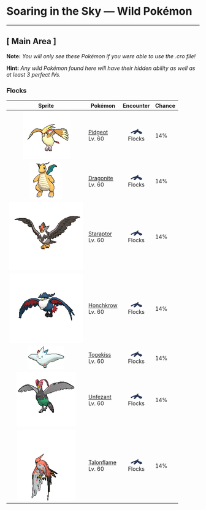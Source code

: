 # Soaring in the Sky — Wild Pokémon

---

## [ Main Area ]

**Note:** <i>You will only see these Pokémon if you were able to use the .cro file!</i>

**Hint:** <i>Any wild Pokémon found here will have their hidden ability as well as at least 3 perfect IVs.</i>

### Flocks

| Sprite | Pokémon | Encounter | Chance |
|:------:|---------|:---------:|--------|
| ![Pidgeot](../../assets/sprites/pidgeot/front.gif "Pidgeot: This Pokémon has a dazzling plumage of beautifully glossy feathers. Many Trainers are captivated by the striking beauty of the feathers on its head, compelling them to choose Pidgeot as their Pokémon.") | [Pidgeot](../../pokemon/pidgeot.md/)<br>Lv. 60 | ![Flocks](../../assets/encounter_types/flocks.png "Flocks")<br>Flocks | 14% |
| ![Dragonite](../../assets/sprites/dragonite/front.gif "Dragonite: Dragonite is capable of circling the globe in just 16 hours. It is a kindhearted Pokémon that leads lost and foundering ships in a storm to the safety of land.") | [Dragonite](../../pokemon/dragonite.md/)<br>Lv. 60 | ![Flocks](../../assets/encounter_types/flocks.png "Flocks")<br>Flocks | 14% |
| ![Staraptor](../../assets/sprites/staraptor/front.gif "Staraptor: When Staravia evolve into Staraptor, they leave the flock to live alone. They have sturdy wings.") | [Staraptor](../../pokemon/staraptor.md/)<br>Lv. 60 | ![Flocks](../../assets/encounter_types/flocks.png "Flocks")<br>Flocks | 14% |
| ![Honchkrow](../../assets/sprites/honchkrow/front.gif "Honchkrow: Becoming active at night, it is known to swarm with numerous Murkrow in tow.") | [Honchkrow](../../pokemon/honchkrow.md/)<br>Lv. 60 | ![Flocks](../../assets/encounter_types/flocks.png "Flocks")<br>Flocks | 14% |
| ![Togekiss](../../assets/sprites/togekiss/front.gif "Togekiss: It shares many blessings with people who respect one another’s rights and avoid needless strife.") | [Togekiss](../../pokemon/togekiss.md/)<br>Lv. 60 | ![Flocks](../../assets/encounter_types/flocks.png "Flocks")<br>Flocks | 14% |
| ![Unfezant](../../assets/sprites/unfezant/front.gif "Unfezant: Males have plumage on their heads. They will never let themselves feel close to anyone other than their Trainers.") | [Unfezant](../../pokemon/unfezant.md/)<br>Lv. 60 | ![Flocks](../../assets/encounter_types/flocks.png "Flocks")<br>Flocks | 14% |
| ![Talonflame](../../assets/sprites/talonflame/front.gif "Talonflame: When attacking prey, it can reach speeds of up to 310 mph. It finishes its prey off with a colossal kick.") | [Talonflame](../../pokemon/talonflame.md/)<br>Lv. 60 | ![Flocks](../../assets/encounter_types/flocks.png "Flocks")<br>Flocks | 14% |

